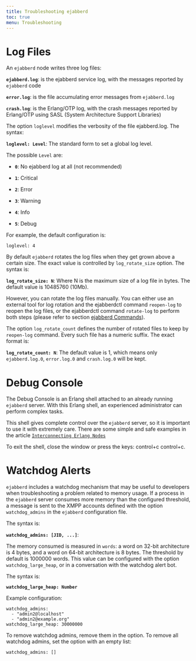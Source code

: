 ```yaml
---
title: Troubleshooting ejabberd
toc: true
menu: Troubleshooting
---
```


# Log Files

An `ejabberd` node writes three log files:

**`ejabberd.log`**:   is the ejabberd service log, with the messages reported by
	`ejabberd` code

**`error.log`**:   is the file accumulating error messages from `ejabberd.log`

**`crash.log`**:   is the Erlang/OTP log, with the crash messages reported by
	Erlang/OTP using SASL (System Architecture Support Libraries)

The option `loglevel` modifies the verbosity of the file ejabberd.log.
The syntax:

**`loglevel: Level`**:   The standard form to set a global log level.

The possible `Level` are:

* **`0`**:   No ejabberd log at all (not recommended)

* **`1`**:   Critical

* **`2`**:   Error

* **`3`**:   Warning

* **`4`**:   Info

* **`5`**:   Debug

For example, the default configuration is:

	loglevel: 4

By default `ejabberd` rotates the log files when they get grown above a
certain size. The exact value is controlled by `log_rotate_size` option.
The syntax is:

**`log_rotate_size: N`**:   Where N is the maximum size of a log file in bytes. The default
	value is 10485760 (10Mb).

However, you can rotate the log files manually. You can
either use an external tool for log rotation and the ejabberdctl command
`reopen-log` to reopen the log files, or the ejabberdctl command
`rotate-log` to perform both steps (please refer to section [ejabberd
Commands](/admin/guide/managing/#ejabberd-commands)).

The option `log_rotate_count` defines the number of rotated files to
keep by `reopen-log` command. Every such file has a numeric suffix. The
exact format is:

**`log_rotate_count: N`**:   The default value is 1, which means only `ejabberd.log.0`,
	`error.log.0` and `crash.log.0` will be kept.

# Debug Console

The Debug Console is an Erlang shell attached to an already running
`ejabberd` server. With this Erlang shell, an experienced administrator
can perform complex tasks.

This shell gives complete control over the `ejabberd` server, so it is
important to use it with extremely care. There are some simple and safe
examples in the article
[`Interconnecting Erlang Nodes`][1]

To exit the shell, close the window or press the keys: control+c
control+c.

# Watchdog Alerts

`ejabberd` includes a watchdog mechanism that may be useful to
developers when troubleshooting a problem related to memory usage. If a
process in the `ejabberd` server consumes more memory than the
configured threshold, a message is sent to the XMPP accounts defined
with the option `watchdog_admins` in the `ejabberd` configuration file.

The syntax is:

**`watchdog_admins: [JID, ...]`**:  

The memory consumed is measured in `words`: a word on 32-bit
architecture is 4 bytes, and a word on 64-bit architecture is 8 bytes.
The threshold by default is 1000000 words. This value can be configured
with the option `watchdog_large_heap`, or in a conversation with the
watchdog alert bot.

The syntax is:

**`watchdog_large_heap: Number`**

Example configuration:

	
	watchdog_admins:
	  - "admin2@localhost"
	  - "admin2@example.org"
	watchdog_large_heap: 30000000

To remove watchdog admins, remove them in the option. To remove all
watchdog admins, set the option with an empty list:

	
	watchdog_admins: []

[1]:	https://ejabberd.im/interconnect-erl-nodes
